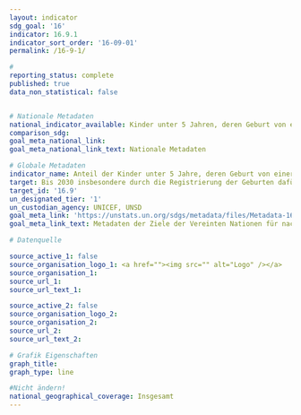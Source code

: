 ```yaml
---
layout: indicator
sdg_goal: '16'
indicator: 16.9.1
indicator_sort_order: '16-09-01'
permalink: /16-9-1/

#
reporting_status: complete
published: true
data_non_statistical: false


# Nationale Metadaten
national_indicator_available: Kinder unter 5 Jahren, deren Geburt von einer Zivilbehörde registriert worden ist
comparison_sdg:
goal_meta_national_link:
goal_meta_national_link_text: Nationale Metadaten

# Globale Metadaten
indicator_name: Anteil der Kinder unter 5 Jahre, deren Geburt von einer Zivilbehörde registriert wurde, nach Alter
target: Bis 2030 insbesondere durch die Registrierung der Geburten dafür sorgen, dass alle Menschen eine rechtliche Identität haben
target_id: '16.9'
un_designated_tier: '1'
un_custodian_agency: UNICEF, UNSD
goal_meta_link: 'https://unstats.un.org/sdgs/metadata/files/Metadata-16-09-01.pdf'
goal_meta_link_text: Metadaten der Ziele der Vereinten Nationen für nachhaltige Entwicklung

# Datenquelle

source_active_1: false
source_organisation_logo_1: <a href=""><img src="" alt="Logo" /></a>
source_organisation_1:
source_url_1:
source_url_text_1:

source_active_2: false
source_organisation_logo_2:
source_organisation_2:
source_url_2:
source_url_text_2:

# Grafik Eigenschaften
graph_title:
graph_type: line

#Nicht ändern!
national_geographical_coverage: Insgesamt
---
```

